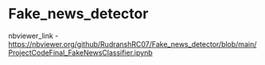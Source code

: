 # Fake_news_detector 
nbviewer_link - https://nbviewer.org/github/RudranshRC07/Fake_news_detector/blob/main/ProjectCodeFinal_FakeNewsClassifier.ipynb
